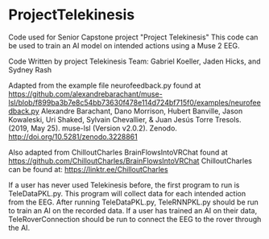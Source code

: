 # ProjectTelekinesis
Code used for Senior Capstone project "Project Telekinesis"
This code can be used to train an AI model on intended actions using a Muse 2 EEG.

Code Written by project Telekinesis Team: Gabriel Koeller, Jaden Hicks, and Sydney Rash

Adapted from the example file neurofeedback.py found at https://github.com/alexandrebarachant/muse-lsl/blob/f899ba3b7e8c54bb73630f478e114d724bf715f0/examples/neurofeedback.py
Alexandre Barachant, Dano Morrison, Hubert Banville, Jason Kowaleski, Uri Shaked, Sylvain Chevallier, & Juan Jesús Torre Tresols. (2019, May 25). muse-lsl (Version v2.0.2). Zenodo. http://doi.org/10.5281/zenodo.3228861

Also adapted from ChilloutCharles BrainFlowsIntoVRChat found at https://github.com/ChilloutCharles/BrainFlowsIntoVRChat
ChilloutCharles can be found at: https://linktr.ee/ChilloutCharles

If a user has never used Telekinesis before, the first program to run is TeleDataPKL.py. This program will collect data for each intended action from the EEG.
After running TeleDataPKL.py, TeleRNNPKL.py should be run to train an AI on the recorded data.
If a user has trained an AI on their data, TeleRoverConnection should be run to connect the EEG to the rover through the AI.
